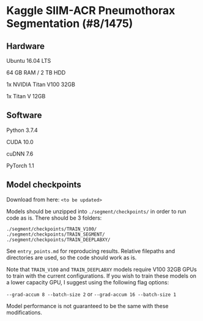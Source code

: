 # Kaggle SIIM-ACR Pneumothorax Segmentation (#8/1475)

## Hardware
Ubuntu 16.04 LTS 

64 GB RAM / 2 TB HDD

1x NVIDIA Titan V100 32GB 

1x Titan V 12GB

## Software
Python 3.7.4

CUDA 10.0

cuDNN 7.6

PyTorch 1.1

## Model checkpoints 
Download from here: `<to be updated>`

Models should be unzipped into `./segment/checkpoints/` in order to run code as is. There should be 3 folders:
```
./segment/checkpoints/TRAIN_V100/
./segment/checkpoints/TRAIN_SEGMENT/
./segment/checkpoints/TRAIN_DEEPLABXY/
```

See `entry_points.md` for reproducing results. Relative filepaths and directories are used, so the code should work as is. 

Note that `TRAIN_V100` and `TRAIN_DEEPLABXY` models require V100 32GB GPUs to train with the current configurations. If you wish to train these models on a lower capacity GPU, I suggest using the following flag options: 

`--grad-accum 8 --batch-size 2` or `--grad-accum 16 --batch-size 1`

Model performance is not guaranteed to be the same with these modifications. 
